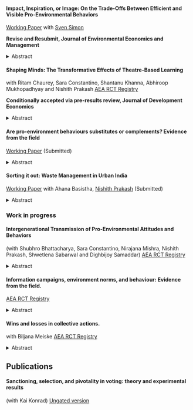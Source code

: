 


#### Impact, Inspiration, or Image: On the Trade-Offs Between Efficient and Visible Pro-Environmental Behaviors
[Working Paper](https://papers.ssrn.com/sol3/papers.cfm?abstract_id=4672097)
with [Sven Simon](https://www.tax.mpg.de/en/public_economics/public_economics_people/sven_arne_simon.html) 

**Revise and Resubmit, Journal of Environmental Economics and Management**

<details>
<summary>Abstract</summary>
Today's environmental challenges prompt individuals to take personal actions, though motivations vary. This paper presents causal evidence of a trade-off between two motivations behind pro-environmental behaviors (PEBs): maximizing environmental impact or being seen as green. In an experiment on voluntary carbon offsetting, we first isolate each motivation and quantify their impact. We then investigate whether individuals deliberately trade-off impact for the visibility of their actions, and why they do so. Our results show that while individuals respond to salient differences in efficiency and visibility, visible PEBs crowd out efficient alternatives, indicating a preference for being seen as green over actual environmental impact. We disentangle two motivations driving this preference for visible actions: social image concerns and role model aspirations. Role model aspirations exert a stronger influence, leading individuals to choose visible PEBs over efficient ones more frequently.
</details>


#### Shaping Minds: The Transformative Effects of Theatre-Based Learning
with Ritam Chaurey, Sara Constantino, Shantanu Khanna, Abhiroop Mukhopadhyay and Nishith Prakash 
[AEA RCT Registry](https://www.socialscienceregistry.org/trials/14146)

**Conditionally accepted via pre-results review, Journal of Development Economics**

<details>
<summary>Abstract</summary>
Despite progress in addressing barriers to human capital in the last two decades, significant learning gaps persist. A new line of research suggests that holistic skills are associated with positive impacts on later life outcomes. However, there is little evidence supporting the effectiveness of existing traditional classroom-based instructional strategies in improving non-cognitive and socio-emotional skills. In this study, we conduct a randomized control trial in 96 schools in Uttarakhand, India to estimate the causal impacts of an experiential learning pedagogy in secondary schools. The curriculum consists of a total of 15 hours of arts and theater-based instruction delivered over 10 sessions during a six month period. We measure the impacts on range of socio-emotional skills, cognitive abilities, and learning outcomes.   
</details>

#### Are pro-environment behaviours substitutes or complements? Evidence from the field
[Working Paper](https://papers.ssrn.com/sol3/papers.cfm?abstract_id=3799970) (Submitted)

<!---
[Working paper](https://papers.ssrn.com/sol3/papers.cfm?abstract_id=3799970) (Submitted)
-->
<details>
<summary>Abstract</summary>
This paper uses a ﬁeld experiment among adolescents in India to study how an intervention to increase one pro-environment activity (namely, recycling single-use plastic carry bags), spills over to other pro-environment activities. The paper shows using lab and ﬁeld experiments combined with survey data that (i) providing information on the need to recycle does not change recycling levels, whereas (ii) providing incentives along with the information, leads to higher recycling. There is a positive spillover from the incentive treatment to other pro-environment activities. This positive spillover is observed among subjects who respond to the incentives and increase recycling. Notably, the positive spillover is also observed among those in this treatment who do not respond to the incentives and do not change recycling behaviour. This suggests complementarities among pro-environment behaviours and that interventions may have unaccounted positive effects on non-target environment behaviours.
</details>



#### Sorting it out: Waste Management in Urban India
[Working Paper](https://repec.iza.org/dp17508.pdf)
with Ahana Basistha, [Nishith Prakash](https://nishithprakash.com/) (Submitted)

<details>
<summary>Abstract</summary>
Urban waste management challenges pose significant health and economic consequences. Although source-level waste segregation offers a promising solution, its success depends on household participation. Through a randomized controlled trial in the capital city of Bihar, India, we evaluate how light-touch messaging interventions influence household waste management practices. Our results reveal a stark behavioral disconnect: while interventions increased financial contributions to waste segregation initiatives by 9.6 - 11.7 per cent compared to the control group, they failed to improve actual waste segregation practices. This gap between financial support and behavioral change highlights the complexity of promoting sustainable waste management practices in urban households.
</details>

### Work in progress

#### Intergenerational Transmission of Pro-Environmental Attitudes and Behaviors
(with Shubhro Bhattacharya, Sara Constantino, Nirajana Mishra, Nishith Prakash, Shwetlena Sabarwal and  Dighbijoy Samaddar)
[AEA RCT Registry](https://doi.org/10.1257/rct.13240-1.0)

<details>
<summary>Abstract</summary>
This study examines the effect of educational interventions on improving pro-environmental attitudes and behaviours within family units in Patna, Bihar. We implement a Randomized Controlled Trial across 4,000 households to analyze the ``spillover'' effects between children and their parents. We employ four treatment arms: Student-Only, Parent-Only, Combined Student and Parent, and a Control Group, to evaluate the impact of a custom-designed pro-environmental curriculum on both direct recipients and their household counterparts.
</details>

#### Information campaigns, environment norms, and behaviour: Evidence from the field. 
[AEA RCT Registry](https://www.socialscienceregistry.org/trials/7439) 

<details>
<summary>Abstract</summary>
Information campaigns that aim to encourage pro-environment activities are a widely popular policy instrument. In addition to closing the information gap related to target behaviours, such interventions can potentially change the beliefs that individuals hold about the appropriateness of these behaviours. This is particularly likely in the context of environment behaviours because of the normative nature of interventions, where a ‘correct’ behaviour is often encouraged. We look at whether individuals respond to information campaigns in the environmental domain because of their informational value or because they expect the campaign to change the social norm around these behaviours, and want to adhere to these new norms. We aim to separately identify these two channels through a ﬁeld experiment.
</details>



#### Wins and losses in collective actions. 
with Biljana Meiske [AEA RCT Registry](https://www.socialscienceregistry.org/trials/7474) 

<details>
<summary>Abstract</summary>
Global warming, deforestation, destruction of wildlife, etc., all represent problems which require coordination on a global level to be successfully resolved. At the same time, they also have their representation on a smaller scale (e.g. on a local level). We study, using a field experiment, whether the experience of participation in a small-scale collective action affects the willingness to contribute in a related but larger collective action. Particularly, we are interested in the motivational and demotivational effects of having achieved a "small win" or having failed to do so, on scaling-up the collective effort, and the relative magnitude of these effects. Furthermore, we investigate whether success (failure) in the smaller scale collective action has heterogeneous effects on participants with different initial propensity to contribute.
</details>

## Publications

#### Sanctioning, selection, and pivotality in voting: theory and experimental results
(with Kai Konrad) [Ungated version](https://link.springer.com/article/10.1007/s10602-019-09284-4)



